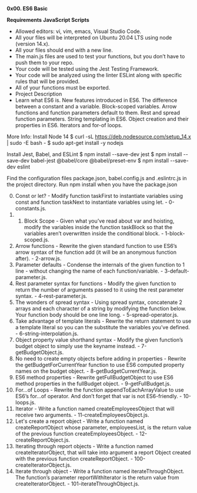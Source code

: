
**0x00. ES6 Basic**

**Requirements**
**JavaScript Scripts**
* Allowed editors: vi, vim, emacs, Visual Studio Code.
* All your files will be interpreted on Ubuntu 20.04 LTS using node (version 14.x).
* All your files should end with a new line.
* The main.js files are used to test your functions, but you don’t have to push them to your repo.
* Your code will be tested using the Jest Testing Framework.
* Your code will be analyzed using the linter ESLint along with specific rules that will be provided.
* All of your functions must be exported.
* Project Description
* Learn what ES6 is. New features introduced in ES6. The difference between a constant and a variable. Block-scoped variables. Arrow functions and function parameters default to them. Rest and spread function parameters. String templating in ES6. Object creation and their properties in ES6. Iterators and for-of loops.

More Info:
Install Node 14
$ curl -sL https://deb.nodesource.com/setup_14.x | sudo -E bash -
$ sudo apt-get install -y nodejs

Install Jest, Babel, and ESLint
$ npm install --save-dev jest
$ npm install --save-dev babel-jest @babel/core @babel/preset-env
$ npm install --save-dev eslint

Find the configuration files package.json, babel.config.js and .eslintrc.js in the project directory. Run npm install when you have the package.json

0. Const or let? - Modify function taskFirst to instantiate variables using const and function taskNext to instantiate variables using let. - 0-constants.js.
1. 1. Block Scope - Given what you’ve read about var and hoisting, modify the variables inside the function taskBlock so that the variables aren’t overwritten inside the conditional block. - 1-block-scoped.js.
2. Arrow functions - Rewrite the given standard function to use ES6’s arrow syntax of the function add (it will be an anonymous function after). - 2-arrow.js.
3. Parameter defaults - Condense the internals of the given function to 1 line - without changing the name of each function/variable. - 3-default-parameter.js.
4. Rest parameter syntax for functions - Modify the given function to return the number of arguments passed to it using the rest parameter syntax. - 4-rest-parameter.js.
5. The wonders of spread syntax - Using spread syntax, concatenate 2 arrays and each character of a string by modifying the function below. Your function body should be one line long. - 5-spread-operator.js.
6. Take advantage of template literals - Rewrite the return statement to use a template literal so you can the substitute the variables you’ve defined. - 6-string-interpolation.js.
7. Object property value shorthand syntax - Modify the given function’s budget object to simply use the keyname instead. - 7-getBudgetObject.js.
8. No need to create empty objects before adding in properties - Rewrite the getBudgetForCurrentYear function to use ES6 computed property names on the budget object. - 8-getBudgetCurrentYear.js.
9. ES6 method properties - Rewrite getFullBudgetObject to use ES6 method properties in the fullBudget object. - 9-getFullBudget.js.
10. For...of Loops - Rewrite the function appendToEachArrayValue to use ES6’s for...of operator. And don’t forget that var is not ES6-friendly. - 10-loops.js.
11. Iterator - Write a function named createEmployeesObject that will receive two arguments. - 11-createEmployeesObject.js.
12. Let's create a report object - Write a function named createReportObject whose parameter, employeesList, is the return value of the previous function createEmployeesObject. - 12-createReportObject.js.
13. Iterating through report objects - Write a function named createIteratorObject, that will take into argument a report Object created with the previous function createReportObject. - 100-createIteratorObject.js.
14. Iterate through object - Write a function named iterateThroughObject. The function’s parameter reportWithIterator is the return value from createIteratorObject. - 101-iterateThroughObject.js.
